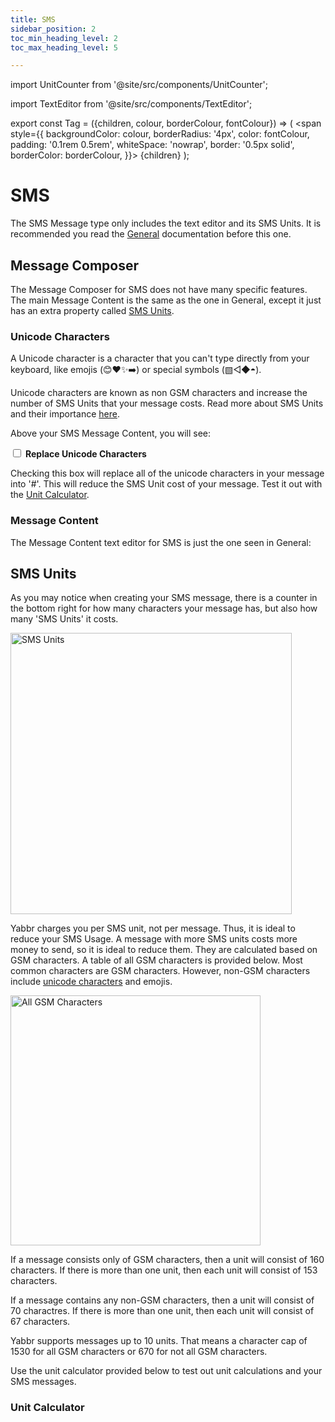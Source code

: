 ```yaml
---
title: SMS
sidebar_position: 2
toc_min_heading_level: 2
toc_max_heading_level: 5

---
```


<link rel="stylesheet" type="text/css" href="/src/components/css/custom.css" />


[comment]: <> (sms message - unicode, message)

import UnitCounter from '@site/src/components/UnitCounter';

import TextEditor from '@site/src/components/TextEditor';

export const Tag = ({children, colour, borderColour, fontColour}) => (
<span
style={{
    backgroundColor: colour,
    borderRadius: '4px',
    color: fontColour,
    padding: '0.1rem 0.5rem',
    whiteSpace: 'nowrap',
    border: '0.5px solid',
    borderColor: borderColour,
    }}>
{children}
</span>
);



# SMS

The SMS Message type only includes the text editor and its SMS Units. It is recommended you read the [General](./general.md) documentation before this one.

## Message Composer

The Message Composer for SMS does not have many specific features. The main Message Content is the same as the one in General, except it just has an extra property called [SMS Units](#sms-units).

### Unicode Characters

A Unicode character is a character that you can't type directly from your keyboard, like emojis (😊❤️✨➡️) or special symbols (▧◁◆◓).

Unicode characters are known as non GSM characters and increase the number of SMS Units that your message costs. Read more about SMS Units and their importance [here](#sms-units). 

Above your SMS Message Content, you will see:

<input type="checkbox"/> **Replace Unicode Characters**

Checking this box will replace all of the unicode characters in your message into '#'. This will reduce the SMS Unit cost of your message. Test it out with the [Unit Calculator](#unit-calculator).

### Message Content

The Message Content text editor for SMS is just the one seen in General:

<TextEditor/>

## SMS Units

As you may notice when creating your SMS message, there is a counter in the bottom right for how many characters your message has, but also how many 'SMS Units' it costs. 


<img src="/img/message-types-sms-units.png" alt="SMS Units" width="450"/>

Yabbr charges you per SMS unit, not per message. Thus, it is ideal to reduce your SMS Usage.
A message with more SMS units costs more money to send, so it is ideal to reduce them. They are calculated based on GSM characters. A table of all GSM characters is provided below. Most common characters are GSM characters. However, non-GSM characters include [unicode characters](#unicode-characters) and emojis.

<img src="/img/gsm.png" alt="All GSM Characters" width="400"/>


If a message consists only of GSM characters, then a unit will consist of 160 characters. If there is more than one unit, then each unit will consist of 153 characters.

If a message contains any non-GSM characters, then a unit will consist of 70 charactres. If there is more than one unit, then each unit will consist of 67 characters. 

Yabbr supports messages up to 10 units. That means a character cap of 1530 for all GSM characters or 670 for not all GSM characters.

Use the unit calculator provided below to test out unit calculations and your SMS messages.

### Unit Calculator

<UnitCounter/>
